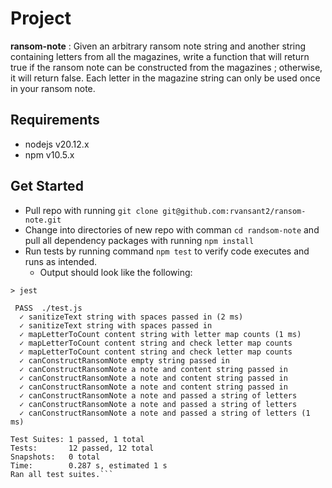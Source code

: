 # Project
__ransom-note__ : Given an arbitrary ransom note string and another string containing letters from all the magazines, write a function that will return true if the ransom note can be constructed from the magazines ; otherwise, it will return false. Each letter in the magazine string can only be used once in your ransom note.

## Requirements
- nodejs v20.12.x
- npm v10.5.x

## Get Started
- Pull repo with running `git clone git@github.com:rvansant2/ransom-note.git`
- Change into directories of new repo with comman `cd randsom-note` and pull all dependency packages with running `npm install`
- Run tests by running command `npm test` to verify code executes and runs as intended.
    - Output should look like the following:
```> ransom-note@1.0.0 test
> jest

 PASS  ./test.js
  ✓ sanitizeText string with spaces passed in (2 ms)
  ✓ sanitizeText string with spaces passed in
  ✓ mapLetterToCount content string with letter map counts (1 ms)
  ✓ mapLetterToCount content string and check letter map counts
  ✓ mapLetterToCount content string and check letter map counts
  ✓ canConstructRansomNote empty string passed in
  ✓ canConstructRansomNote a note and content string passed in
  ✓ canConstructRansomNote a note and content string passed in
  ✓ canConstructRansomNote a note and content string passed in
  ✓ canConstructRansomNote a note and passed a string of letters
  ✓ canConstructRansomNote a note and passed a string of letters
  ✓ canConstructRansomNote a note and passed a string of letters (1 ms)

Test Suites: 1 passed, 1 total
Tests:       12 passed, 12 total
Snapshots:   0 total
Time:        0.287 s, estimated 1 s
Ran all test suites.```
